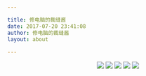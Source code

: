 ```yaml
---

title: 修电脑的裁缝酱
date: 2017-07-20 23:41:08
author: 修电脑的裁缝酱
layout: about
	
---
```


<div align="center">
	<a class="fancybox" href="mailto:huihut@outlook.com"><img src="http://ojlsgreog.bkt.clouddn.com/mail.png"/></a>
	<a class="fancybox" href="https://blog.huihut.com"><img src="http://ojlsgreog.bkt.clouddn.com/blog.png"/></a>
	<a class="fancybox" href="http://blog.csdn.net/huihut"><img src="http://ojlsgreog.bkt.clouddn.com/csdn.png"/></a>
	<a class="fancybox" href="https://github.com/huihut"><img src="http://ojlsgreog.bkt.clouddn.com/github.png"/></a>
	<a class="fancybox" href="https://www.zhihu.com/people/huihut"><img src="http://ojlsgreog.bkt.clouddn.com/zhihu.png"/></a>
</div>